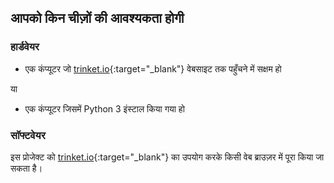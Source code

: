 ## आपको किन चीज़ों की आवश्यकता होगी

### हार्डवेयर

+ एक कंप्यूटर जो [trinket.io](https://trinket.io){:target="_blank"} वेबसाइट तक पहुँचने में सक्षम हो 

या

+ एक कंप्यूटर जिसमें Python 3 इंस्टाल किया गया हो

### सॉफ्टवेयर

इस प्रोजेक्ट को [trinket.io](https://trinket.io){:target="_blank"} का उपयोग करके किसी वेब ब्राउज़र में पूरा किया जा सकता है।